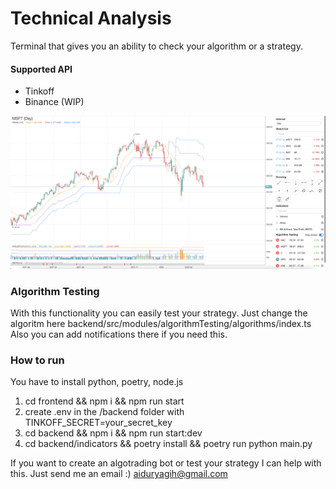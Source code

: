 # Technical Analysis 

Terminal that gives you an ability to check your algorithm or a strategy.

#### Supported API
* Tinkoff
* Binance (WIP)

<img src="./images/screenshot.png" />

### Algorithm Testing
With this functionality you can easily test your strategy. Just change the algoritm here backend/src/modules/algorithmTesting/algorithms/index.ts Also you can add notifications there if you need this.

### How to run
You have to install python, poetry, node.js

1) cd frontend && npm i && npm run start
2) create .env in the /backend folder with TINKOFF_SECRET=your_secret_key
3) cd backend && npm i && npm run start:dev
4) cd backend/indicators && poetry install && poetry run python main.py

If you want to create an algotrading bot or test your strategy I can help with this. Just send me an email :) aiduryagih@gmail.com
